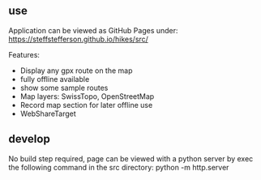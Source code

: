 ## use

Application can be viewed as GitHub Pages under: https://steffstefferson.github.io/hikes/src/

Features:

- Display any gpx route on the map
- fully offline available
- show some sample routes
- Map layers: SwissTopo, OpenStreetMap
- Record map section for later offline use
- WebShareTarget

## develop

No build step required, page can be viewed with a python server by exec the following command in the src directory: python -m http.server

